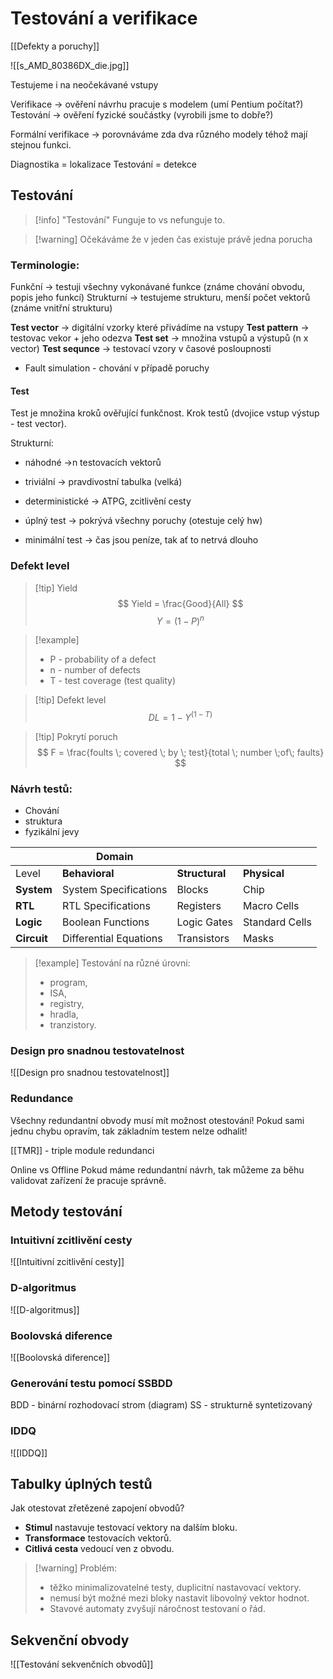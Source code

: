 # Testování a verifikace
[[Defekty a poruchy]]

![[s_AMD_80386DX_die.jpg]]

Testujeme i na neočekávané vstupy

Verifikace -> ověření návrhu pracuje s modelem (umí Pentium počítat?)
Testování -> ověření fyzické součástky (vyrobili jsme to dobře?)

Formální verifikace -> porovnáváme zda dva různého modely téhož mají stejnou funkci.

Diagnostika = lokalizace
Testování = detekce

## Testování 

> [!info] "Testování"
> Funguje to vs nefunguje to.

> [!warning] Očekáváme že v jeden čas existuje právě jedna porucha

### Terminologie:
Funkční -> testuji všechny vykonávané funkce (známe chování obvodu, popis jeho funkcí)
Strukturní -> testujeme strukturu, menší počet vektorů (známe vnitřní strukturu)

**Test vector** -> digitální vzorky které přivádíme na vstupy
**Test pattern** -> testovac vekor + jeho odezva
**Test set** -> množina vstupů a výstupů (n x vector)
**Test sequnce** -> testovací vzory v časové posloupnosti

- Fault simulation - chování v případě poruchy
#### Test
Test je množina kroků ověřující funkčnost.
Krok testů (dvojice vstup výstup - test vector).

Strukturní:
- náhodné ->n testovacích vektorů
- triviální -> pravdivostní tabulka (velká)
- deterministické -> ATPG, zcitlivění cesty

- úplný test -> pokrývá všechny poruchy (otestuje celý hw)
- minimální test -> čas jsou peníze, tak ať to netrvá dlouho

### Defekt level
> [!tip] Yield
$$
Yield = \frac{Good}{All} 
$$
$$
Y = (1-P)^n
$$

> [!example]
>- P - probability of a defect
>- n -  number of defects
>- T -  test coverage (test quality)

> [!tip] Defekt level
$$
DL = 1 - Y^{(1-T)}
$$

> [!tip] Pokrytí poruch
$$
F = \frac{foults \; covered \; by \; test}{total \; number \;of\; faults}
$$
### Návrh testů:
- Chování
- struktura
- fyzikální jevy

|             | Domain                 |                |                |
| ----------- | ---------------------- | -------------- | -------------- |
| Level       | **Behavioral**         | **Structural** | **Physical**   |
| **System**  | System Specifications  | Blocks         | Chip           |
| **RTL**     | RTL Specifications     | Registers      | Macro Cells    |
| **Logic**   | Boolean Functions      | Logic Gates    | Standard Cells |
| **Circuit** | Differential Equations | Transistors    | Masks          |

> [!example] Testování na různé úrovni:
>- program,
>- ISA,
>- registry,
>- hradla,
>- tranzistory.
### Design pro snadnou testovatelnost
![[Design pro snadnou testovatelnost]]

### Redundance
Všechny redundantní obvody musí mít možnost otestování!
Pokud sami jednu chybu opravím, tak základním testem nelze odhalit!

[[TMR]] - triple module redundanci

Online vs Offline
Pokud máme redundantní návrh, tak můžeme za běhu validovat zařízení že pracuje správně.  
## Metody testování
### Intuitivní zcitlivění cesty
![[Intuitivní zcitlivění cesty]]

### D-algoritmus
![[D-algoritmus]]

### Boolovská diference
![[Boolovská diference]]

### Generování testu pomocí SSBDD
BDD - binární rozhodovací strom (diagram)
SS - strukturně syntetizovaný
### IDDQ
![[IDDQ]]

## Tabulky úplných testů

Jak otestovat zřetězené zapojení obvodů?

- **Stimul** nastavuje testovací vektory na dalším bloku.
- **Transformace** testovacích vektorů.
- **Citlivá cesta** vedoucí ven z obvodu.

> [!warning] Problém:
> - těžko minimalizovatelné testy, duplicitní nastavovací vektory.
> - nemusí být možné mezi bloky nastavit libovolný vektor hodnot.
> - Stavové automaty zvyšují náročnost testovaní o řád.

## Sekvenční obvody
![[Testování sekvenčních obvodů]]